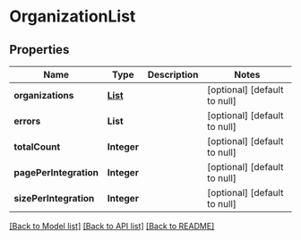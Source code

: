 # OrganizationList
## Properties

| Name | Type | Description | Notes |
|------------ | ------------- | ------------- | -------------|
| **organizations** | [**List**](Organization.md) |  | [optional] [default to null] |
| **errors** | **List** |  | [optional] [default to null] |
| **totalCount** | **Integer** |  | [optional] [default to null] |
| **pagePerIntegration** | **Integer** |  | [optional] [default to null] |
| **sizePerIntegration** | **Integer** |  | [optional] [default to null] |

[[Back to Model list]](../README.md#documentation-for-models) [[Back to API list]](../README.md#documentation-for-api-endpoints) [[Back to README]](../README.md)


